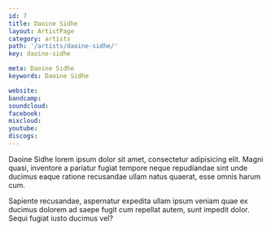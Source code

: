```yaml
---
id: 7
title: Daoine Sidhe
layout: ArtistPage
category: artists
path: '/artists/daoine-sidhe/'
key: daoine-sidhe

meta: Daoine Sidhe
keywords: Daoine Sidhe

website: 
bandcamp: 
soundcloud: 
facebook: 
mixcloud: 
youtube: 
discogs: 
---
```


Daoine Sidhe lorem ipsum dolor sit amet, consectetur adipisicing elit. Magni quasi, inventore a pariatur fugiat tempore neque repudiandae sint unde ducimus eaque ratione recusandae ullam natus quaerat, esse omnis harum cum.

Sapiente recusandae, aspernatur expedita ullam ipsum veniam quae ex ducimus dolorem ad saepe fugit cum repellat autem, sunt impedit dolor. Sequi fugiat iusto ducimus vel?
